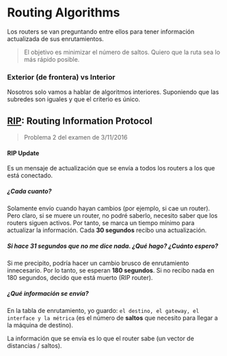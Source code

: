 # Routing Algorithms

Los routers se van preguntando entre ellos para tener información actualizada de sus enrutamientos.

> El objetivo es minimizar el número de saltos. Quiero que la ruta sea lo más rápido posible.

### Exterior (de frontera) vs Interior

Nosotros solo vamos a hablar de algoritmos interiores. Suponiendo que las subredes son iguales y que el criterio es único.

## [RIP](https://networkfaculty.com/es/video/detail/34-rip---introduccion): Routing Information Protocol

> Problema 2 del examen de 3/11/2016

#### RIP Update

Es un mensaje de actualización que se envía a todos los routers a los que está conectado.

##### ¿Cada cuanto?

Solamente envío cuando hayan cambios (por ejemplo, si cae un router). Pero claro, si se muere un router, no podré saberlo, necesito saber que los routers siguen activos. Por tanto, se marca un tiempo mínimo para actualizar la información. Cada **30 segundos** recibo una actualización.

##### Si hace 31 segundos que no me dice nada. ¿Qué hago? ¿Cuánto espero?

Si me precipito, podría hacer un cambio brusco de enrutamiento innecesario. Por lo tanto, se esperan **180 segundos**. Si no recibo nada en 180 segundos, decido que está muerto (RIP router).

##### ¿Qué información se envía?

En la tabla de enrutamiento, yo guardo: `el destino, el gateway, el interface y la métrica` (es el número de **saltos** que necesito para llegar a la máquina de destino).

La información que se envía es lo que el router sabe (un vector de distancias / saltos).  
